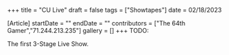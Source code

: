 +++
title = "CU Live"
draft = false
tags = ["Showtapes"]
date = 02/18/2023

[Article]
startDate = ""
endDate = ""
contributors = ["The 64th Gamer","71.244.213.235"]
gallery = []
+++
TODO:

The first 3-Stage Live Show.